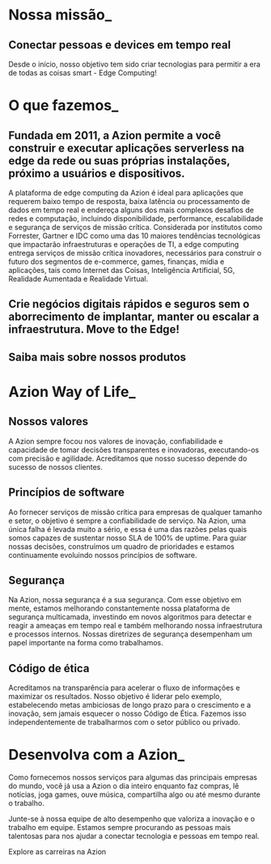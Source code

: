 # Nossa missão_

## Conectar pessoas e devices em tempo real

Desde o início, nosso objetivo tem sido criar tecnologias para permitir a era de todas as coisas smart - Edge Computing!


# O que fazemos_

## Fundada em 2011, a Azion permite a você construir e executar aplicações serverless na edge da rede ou suas próprias instalações, próximo a usuários e dispositivos.

A plataforma de edge computing da Azion é ideal para aplicações que requerem baixo tempo de resposta, baixa latência ou processamento de dados em tempo real e endereça alguns dos mais complexos desafios de redes e computação, incluindo disponibilidade, performance, escalabilidade e segurança de serviços de missão crítica. Considerada por institutos como Forrester, Gartner e IDC como uma das 10 maiores tendências tecnológicas que impactarão infraestruturas e operações de TI, a edge computing entrega serviços de missão crítica inovadores, necessários para construir o futuro dos segmentos de e-commerce, games, finanças, mídia e aplicações, tais como Internet das Coisas, Inteligência Artificial, 5G, Realidade Aumentada e Realidade Virtual.

## Crie negócios digitais rápidos e seguros sem o aborrecimento de implantar, manter ou escalar a infraestrutura. Move to the Edge!

## Saiba mais sobre nossos produtos


# Azion Way of Life_

## Nossos valores
A Azion sempre focou nos valores de inovação, confiabilidade e capacidade de tomar decisões transparentes e inovadoras, executando-os com precisão e agilidade. Acreditamos que nosso sucesso depende do sucesso de nossos clientes.

## Princípios de software
Ao fornecer serviços de missão crítica para empresas de qualquer tamanho e setor, o objetivo é sempre a confiabilidade de serviço. Na Azion, uma única falha é levada muito a sério, e essa é uma das razões pelas quais somos capazes de sustentar nosso SLA de 100% de uptime. Para guiar nossas decisões, construímos um quadro de prioridades e estamos continuamente evoluindo nossos princípios de software.

## Segurança
Na Azion, nossa segurança é a sua segurança. Com esse objetivo em mente, estamos melhorando constantemente nossa plataforma de segurança multicamada, investindo em novos algoritmos para detectar e reagir a ameaças em tempo real e também melhorando nossa infraestrutura e processos internos. Nossas diretrizes de segurança desempenham um papel importante na forma como trabalhamos.

## Código de ética
Acreditamos na transparência para acelerar o fluxo de informações e maximizar os resultados. Nosso objetivo é liderar pelo exemplo, estabelecendo metas ambiciosas de longo prazo para o crescimento e a inovação, sem jamais esquecer o nosso Código de Ética. Fazemos isso independentemente de trabalharmos com o setor público ou privado.

# Desenvolva com a Azion_

Como fornecemos nossos serviços para algumas das principais empresas do mundo, você já usa a Azion o dia inteiro enquanto faz compras, lê notícias, joga games, ouve música, compartilha algo ou até mesmo durante o trabalho.

Junte-se à nossa equipe de alto desempenho que valoriza a inovação e o trabalho em equipe. Estamos sempre procurando as pessoas mais talentosas para nos ajudar a conectar tecnologia e pessoas em tempo real.

Explore as carreiras na Azion
